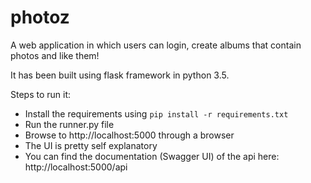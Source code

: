 # photoz
A web application in which users can login, create albums that contain photos and like them!

It has been built using flask framework in python 3.5.

Steps to run it:

- Install the requirements using `pip install -r requirements.txt`
- Run the runner.py file
- Browse to http://localhost:5000 through a browser
- The UI is pretty self explanatory
- You can find the documentation (Swagger UI) of the api here: http://localhost:5000/api  
